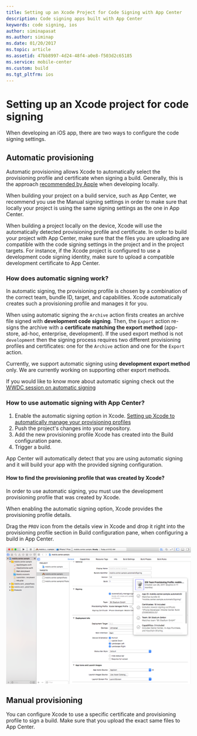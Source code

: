 ```yaml
---
title: Setting up an Xcode Project for Code Signing with App Center
description: Code signing apps built with App Center
keywords: code signing, ios
author: siminapasat
ms.author: siminap
ms.date: 01/20/2017
ms.topic: article
ms.assetid: 47bb8997-4d24-48f4-a0e8-f503d2c65185
ms.service: mobile-center
ms.custom: build
ms.tgt_pltfrm: ios
---
```


# Setting up an Xcode project for code signing

When developing an iOS app, there are two ways to configure the code signing settings.

## Automatic provisioning
Automatic provisioning allows Xcode to automatically select the provisioning profile and certificate when signing a build. Generally, this is the approach [recommended by Apple](https://developer.apple.com/library/content/qa/qa1814/_index.html) when developing locally.

When building your project on a build service, such as App Center, we recommend you use the Manual signing settings in order to make sure that locally your project is using the same signing settings as the one in App Center.

When building a project locally on the device, Xcode will use the automatically detected provisioning profile and certificate. In order to build your project with App Center, make sure that the files you are uploading are compatible with the code signing settings in the project and in the project targets. For instance, if the Xcode project is configured to use a development code signing identity, make sure to upload a compatible development certificate to App Center.

### How does automatic signing work?
In automatic signing, the provisioning profile is chosen by a combination of the correct team, bundle ID, target, and capabilities. Xcode automatically creates such a provisioning profile and manages it for you.

When using automatic signing the `Archive` action firsts creates an archive file signed with **development code signing**.
Then, the `Export` action re-signs the archive with a **certificate matching the export method** (app-store, ad-hoc, enterprise, development). If the used export method is not `development` then the signing process requires two different provisioning profiles and certificates: one for the `Archive` action and one for the `Export` action.

Currently, we support automatic signing using **development export method** only.
We are currently working on supporting other export methods.

If you would like to know more about automatic signing check out the [WWDC session on automatic signing](https://developer.apple.com/videos/play/wwdc2016/401/)

### How to use automatic signing with App Center?

1. Enable the automatic signing option in Xcode. [Setting up Xcode to automatically manage your provisioning profiles](https://developer.apple.com/library/content/qa/qa1814/_index.html)
1. Push the project's changes into your repository.
1. Add the new provisioning profile Xcode has created into the Build configuration pane.
1. Trigger a build.

App Center will automatically detect that you are using automatic signing and it will build your app with the provided signing configuration.

#### How to find the provisioning profile that was created by Xcode?

In order to use automatic signing, you must use the development provisioning profile that was created by Xcode.

When enabling the automatic signing option, Xcode provides the provisioning profile details.

Drag the `PROV` icon from the details view in Xcode and drop it right into the provisioning profile section in Build configuration pane, when configuring a build in App Center.

![Xcode find provisioning profile name][xcode-provisioning-profile-name]


## Manual provisioning
You can configure Xcode to use a specific certificate and provisioning profile to sign a build. Make sure that you upload the exact same files to App Center.

[xcode-provisioning-profile-name]: images/xcode-8-provisioning-profile-name.png


